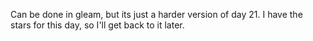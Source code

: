 Can be done in gleam, but its just a harder version of day 21. I have the stars for this day, so I'll get back to it later.